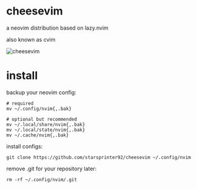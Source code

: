 # cheesevim
a neovim distribution based on lazy.nvim

also known as cvim

![cheesevim](https://github.com/user-attachments/assets/41642930-9ccc-41b5-bfeb-5370e762ef61)

# install
backup your neovim config:
```
# required
mv ~/.config/nvim{,.bak}

# optional but recommended
mv ~/.local/share/nvim{,.bak}
mv ~/.local/state/nvim{,.bak}
mv ~/.cache/nvim{,.bak}
```

install configs:
``` 
git clone https://github.com/starsprinter92/cheesevim ~/.config/nvim
```
remove .git for your repository later:
```
rm -rf ~/.config/nvim/.git
```
